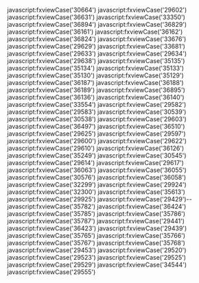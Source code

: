javascript:fxviewCase('30664')
javascript:fxviewCase('29602')
javascript:fxviewCase('36631')
javascript:fxviewCase('33350')
javascript:fxviewCase('36894')
javascript:fxviewCase('36829')
javascript:fxviewCase('36161')
javascript:fxviewCase('36162')
javascript:fxviewCase('36824')
javascript:fxviewCase('33676')
javascript:fxviewCase('29629')
javascript:fxviewCase('33681')
javascript:fxviewCase('29633')
javascript:fxviewCase('29634')
javascript:fxviewCase('29638')
javascript:fxviewCase('35135')
javascript:fxviewCase('35134')
javascript:fxviewCase('35133')
javascript:fxviewCase('35130')
javascript:fxviewCase('35129')
javascript:fxviewCase('36187')
javascript:fxviewCase('36188')
javascript:fxviewCase('36189')
javascript:fxviewCase('36895')
javascript:fxviewCase('36136')
javascript:fxviewCase('36140')
javascript:fxviewCase('33554')
javascript:fxviewCase('29582')
javascript:fxviewCase('29583')
javascript:fxviewCase('30539')
javascript:fxviewCase('30538')
javascript:fxviewCase('29603')
javascript:fxviewCase('36497')
javascript:fxviewCase('36510')
javascript:fxviewCase('29625')
javascript:fxviewCase('29597')
javascript:fxviewCase('29600')
javascript:fxviewCase('29622')
javascript:fxviewCase('29610')
javascript:fxviewCase('36126')
javascript:fxviewCase('35249')
javascript:fxviewCase('30545')
javascript:fxviewCase('29614')
javascript:fxviewCase('29617')
javascript:fxviewCase('36063')
javascript:fxviewCase('36055')
javascript:fxviewCase('30576')
javascript:fxviewCase('36058')
javascript:fxviewCase('32299')
javascript:fxviewCase('29924')
javascript:fxviewCase('32300')
javascript:fxviewCase('35613')
javascript:fxviewCase('29925')
javascript:fxviewCase('29429')--
javascript:fxviewCase('35782')
javascript:fxviewCase('36424')
javascript:fxviewCase('35785')
javascript:fxviewCase('35786')
javascript:fxviewCase('35787')
javascript:fxviewCase('29441')
javascript:fxviewCase('36423')
javascript:fxviewCase('29439')
javascript:fxviewCase('35765')
javascript:fxviewCase('35766')
javascript:fxviewCase('35767')
javascript:fxviewCase('35768')
javascript:fxviewCase('29453')
javascript:fxviewCase('29520')
javascript:fxviewCase('29523')
javascript:fxviewCase('29525')
javascript:fxviewCase('29529')
javascript:fxviewCase('34544')
javascript:fxviewCase('29555')